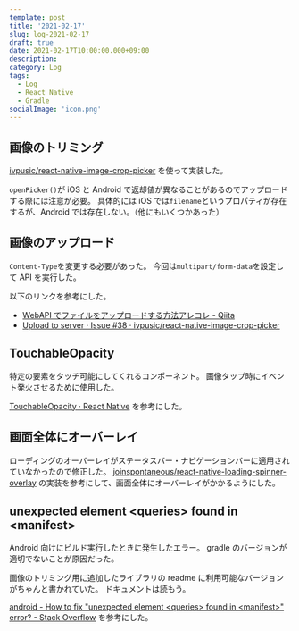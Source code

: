 ```yaml
---
template: post
title: '2021-02-17'
slug: log-2021-02-17
draft: true
date: 2021-02-17T10:00:00.000+09:00
description:
category: Log
tags:
  - Log
  - React Native
  - Gradle
socialImage: 'icon.png'
---
```


## 画像のトリミング

[ivpusic/react-native-image-crop-picker](https://github.com/ivpusic/react-native-image-crop-picker) を使って実装した。

`openPicker()`が iOS と Android で返却値が異なることがあるのでアップロードする際には注意が必要。
具体的には iOS では`filename`というプロパティが存在するが、Android では存在しない。（他にもいくつかあった）

## 画像のアップロード

`Content-Type`を変更する必要があった。
今回は`multipart/form-data`を設定して API を実行した。

以下のリンクを参考にした。

- [WebAPI でファイルをアップロードする方法アレコレ - Qiita](https://qiita.com/mserizawa/items/7f1b9e5077fd3a9d336b)
- [Upload to server · Issue #38 · ivpusic/react-native-image-crop-picker](https://github.com/ivpusic/react-native-image-crop-picker/issues/38)

## TouchableOpacity

特定の要素をタッチ可能にしてくれるコンポーネント。
画像タップ時にイベント発火させるために使用した。

[TouchableOpacity · React Native](https://reactnative.dev/docs/touchableopacity) を参考にした。

## 画面全体にオーバーレイ

ローディングのオーバーレイがステータスバー・ナビゲーションバーに適用されていなかったので修正した。
[joinspontaneous/react-native-loading-spinner-overlay](https://github.com/joinspontaneous/react-native-loading-spinner-overlay) の実装を参考にして、画面全体にオーバーレイがかかるようにした。

## unexpected element \<queries> found in \<manifest>

Android 向けにビルド実行したときに発生したエラー。
gradle のバージョンが適切でないことが原因だった。

画像のトリミング用に追加したライブラリの readme に利用可能なバージョンがちゃんと書かれていた。
ドキュメントは読もう。

[android - How to fix "unexpected element \<queries> found in \<manifest>" error? - Stack Overflow](https://stackoverflow.com/questions/62969917/how-to-fix-unexpected-element-queries-found-in-manifest-error) を参考にした。
